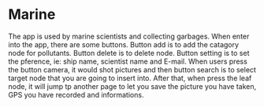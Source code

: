 # Marine
The app is used by marine scientists and collecting garbages. When enter into the app, there are some buttons. Button add 
is to add the catagory node for pollutants. Button delete is to delete node. Button setting is to set the pference, ie: 
ship name, scientist name and E-mail. When users press the button camera, it would shot pictures and then button search is to
select target node that you are going to insert into. After that, when press the leaf node, it will jump tp another page to
let you save the picture you have taken, GPS you have recorded and informations. 
